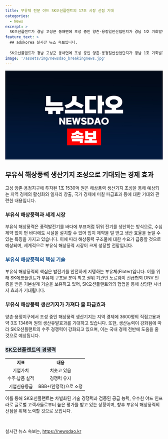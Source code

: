 ```yaml
---
title: 부유체 전문 야드 SK오션플랜트의 17조 시장 선점 기대
categories:
  - News
excerpt: >
  SK오션플랜트가 경남 고성군 동해면에 조성 중인 양촌·용정일반산업단지가 경남 1호 기회발전특구로 지정돼 세계 최대 규모 해상풍력발전 특화 생산기지로 발돋움하고 있다. 이로 인해 지역경제에 총 1조 1530억 원을 투입하며 2026년 말에 준공될 예정이며, 인근 지구까지 합치면 3600명을 고용하고 3조 1346억 원을 생산유발하며, 부유식 해상풍력에 주목하고 있다. 2030년까지 18.9GW, 17조 원 규모의 성장을 전망하고 있고, SK에코플랜트와의 시너지로 높은 평가를 받고 있다. 
feature_text: >
  ## adskorea 실시간 뉴스 속보입니다.

  SK오션플랜트가 경남 고성군 동해면에 조성 중인 양촌·용정일반산업단지가 경남 1호 기회발전특구로 지정돼 세계 최대 규모 해상풍력발전 특화 생산기지로 발돋움하고 있다. 이로 인해 지역경제에 총 1조 1530억 원을 투입하며 2026년 말에 준공될 예정이며, 인근 지구까지 합치면 3600명을 고용하고 3조 1346억 원을 생산유발하며, 부유식 해상풍력에 주목하고 있다. 2030년까지 18.9GW, 17조 원 규모의 성장을 전망하고 있고, SK에코플랜트와의 시너지로 높은 평가를 받고 있다. 
image: '/assets/img/newsdao_breakingnews.jpg'
---
```


<p><img src="/assets/img/newsdao_breakingnews.jpg" alt="adskorea 속보" /></p>

<h2 data-ke-size="size26">부유식 해상풍력 생산기지 조성으로 기대되는 경제 효과</h2>

<p data-ke-size="size16">고성 양촌·용정지구에 투자된 1조 1530억 원은 해상풍력 생산기지 조성을 통해 예상되는 지역 경제의 활성화와 일자리 창출, 국가 경제에 미칠 파급효과 등에 대한 기대와 관련한 내용입니다.</p>

<h3>부유식 해상풍력과 세계 시장</h3>

<p data-ke-size="size16">부유식 해상풍력은 풍력발전기를 바다에 부표처럼 뛰워 전기를 생산하는 방식으로, 수심 제약 없이 먼 바다에도 시설을 설치할 수 있어 입지 제약을 덜 받고 생산 효율을 높일 수 있는 특징을 가지고 있습니다. 이에 따라 해상풍력 구조물에 대한 수요가 급증할 것으로 예상되며, 세계적으로 부유식 해상풍력 시장이 크게 성장할 전망입니다.</p>

<h3><b><span style="color: #1a5490;">부유식 해상풍력의 핵심 기술</span></b></h3>

<p data-ke-size="size16">부유식 해상풍력의 핵심은 발전기를 안전하게 지탱하는 부유체(Floter)입니다. 이를 위해 SK에코플랜트가 부유체 구조물 분야 최고 권위 기관인 노르웨이 선급협회 DNV 인증을 받은 기본설계 기술을 보유하고 있어, SK오션플랜트와의 협업을 통해 상당한 시너지 효과가 기대됩니다.</p>

<h3>부유식 해상풍력 생산기지가 가져다 줄 파급효과</h3>

<p data-ke-size="size16">양촌·용정지구에서 조성 중인 해상풍력 생산기지는 지역 경제에 3600명의 직접고용과 약 3조 1346억 원의 생산유발효과를 기대하고 있습니다. 또한, 생산능력이 강화됨에 따라 SK오션플랜트의 수주 경쟁력이 강화되고 있으며, 이는 국내 경제 전반에 도움을 줄 것으로 예상됩니다.</p>

<h3><b><span style="background-color: #21538527;">SK오션플랜트의 경쟁력</span></b></h3>

<table>
    <tr>
        <td style="text-align: center; height: 17px;"><b>지표</b></td>
        <td style="text-align: center; height: 17px;"><b>내용</b></td>
    </tr>
    <tr>
        <td style="text-align: center; height: 17px;">기업가치</td>
        <td style="text-align: center; height: 17px;">치솟고 있음</td>
    </tr>
    <tr>
        <td style="text-align: center; height: 17px;">수주·납품 실적</td>
        <td style="text-align: center; height: 17px;">경쟁력 유지</td>
    </tr>
    <tr>
        <td style="text-align: center; height: 17px;">기업신용등급</td>
        <td style="text-align: center; height: 17px;">BBB+(안정적)으로 조정</td>
    </tr>
</table>

<p data-ke-size="size16">이를 통해 SK오션플랜트는 차별화된 기술 경쟁력과 검증된 공급 능력, 우수한 야드 인프라로 글로벌 고객사들로부터 높은 평가를 받고 있는 상황이며, 향후 부유식 해상풍력의 선점을 위해 노력할 것으로 보입니다.</p>

<p data-ke-size="size16">&nbsp;</p>
실시간 뉴스 속보는, <a href="https://newsdao.kr" rel="dofollow">https://newsdao.kr</a>


